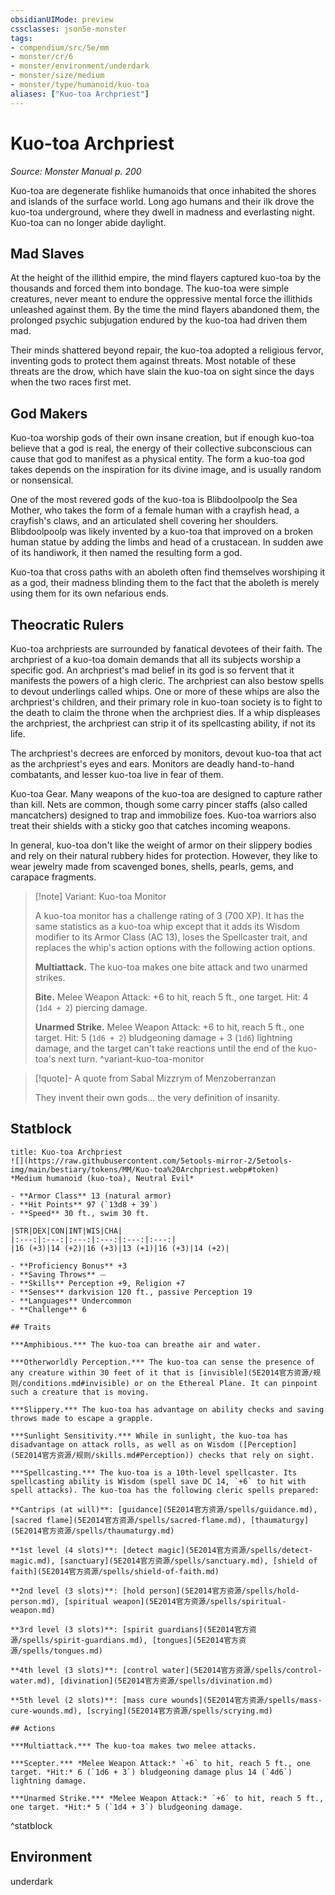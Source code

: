 ```yaml
---
obsidianUIMode: preview
cssclasses: json5e-monster
tags:
- compendium/src/5e/mm
- monster/cr/6
- monster/environment/underdark
- monster/size/medium
- monster/type/humanoid/kuo-toa
aliases: ["Kuo-toa Archpriest"]
---
```

# Kuo-toa Archpriest
*Source: Monster Manual p. 200*  

Kuo-toa are degenerate fishlike humanoids that once inhabited the shores and islands of the surface world. Long ago humans and their ilk drove the kuo-toa underground, where they dwell in madness and everlasting night. Kuo-toa can no longer abide daylight.

## Mad Slaves

At the height of the illithid empire, the mind flayers captured kuo-toa by the thousands and forced them into bondage. The kuo-toa were simple creatures, never meant to endure the oppressive mental force the illithids unleashed against them. By the time the mind flayers abandoned them, the prolonged psychic subjugation endured by the kuo-toa had driven them mad.

Their minds shattered beyond repair, the kuo-toa adopted a religious fervor, inventing gods to protect them against threats. Most notable of these threats are the drow, which have slain the kuo-toa on sight since the days when the two races first met.

## God Makers

Kuo-toa worship gods of their own insane creation, but if enough kuo-toa believe that a god is real, the energy of their collective subconscious can cause that god to manifest as a physical entity. The form a kuo-toa god takes depends on the inspiration for its divine image, and is usually random or nonsensical.

One of the most revered gods of the kuo-toa is Blibdoolpoolp the Sea Mother, who takes the form of a female human with a crayfish head, a crayfish's claws, and an articulated shell covering her shoulders. Blibdoolpoolp was likely invented by a kuo-toa that improved on a broken human statue by adding the limbs and head of a crustacean. In sudden awe of its handiwork, it then named the resulting form a god.

Kuo-toa that cross paths with an aboleth often find themselves worshiping it as a god, their madness blinding them to the fact that the aboleth is merely using them for its own nefarious ends.

## Theocratic Rulers

Kuo-toa archpriests are surrounded by fanatical devotees of their faith. The archpriest of a kuo-toa domain demands that all its subjects worship a specific god. An archpriest's mad belief in its god is so fervent that it manifests the powers of a high cleric. The archpriest can also bestow spells to devout underlings called whips. One or more of these whips are also the archpriest's children, and their primary role in kuo-toan society is to fight to the death to claim the throne when the archpriest dies. If a whip displeases the archpriest, the archpriest can strip it of its spellcasting ability, if not its life.

The archpriest's decrees are enforced by monitors, devout kuo-toa that act as the archpriest's eyes and ears. Monitors are deadly hand-to-hand combatants, and lesser kuo-toa live in fear of them.

Kuo-toa Gear. Many weapons of the kuo-toa are designed to capture rather than kill. Nets are common, though some carry pincer staffs (also called mancatchers) designed to trap and immobilize foes. Kuo-toa warriors also treat their shields with a sticky goo that catches incoming weapons.

In general, kuo-toa don't like the weight of armor on their slippery bodies and rely on their natural rubbery hides for protection. However, they like to wear jewelry made from scavenged bones, shells, pearls, gems, and carapace fragments.

> [!note] Variant: Kuo-toa Monitor
> 
> A kuo-toa monitor has a challenge rating of 3 (700 XP). It has the same statistics as a kuo-toa whip except that it adds its Wisdom modifier to its Armor Class (AC 13), loses the Spellcaster trait, and replaces the whip's action options with the following action options.
> 
> **Multiattack.** The kuo-toa makes one bite attack and two unarmed strikes.
> 
> **Bite.** Melee Weapon Attack: +6 to hit, reach 5 ft., one target. Hit: 4 (`1d4 + 2`) piercing damage.
> 
> **Unarmed Strike.** Melee Weapon Attack: +6 to hit, reach 5 ft., one target. Hit: 5 (`1d6 + 2`) bludgeoning damage + 3 (`1d6`) lightning damage, and the target can't take reactions until the end of the kuo-toa's next turn.
^variant-kuo-toa-monitor

> [!quote]- A quote from Sabal Mizzrym of Menzoberranzan  
> 
> They invent their own gods... the very definition of insanity.


## Statblock

```ad-statblock
title: Kuo-toa Archpriest
![](https://raw.githubusercontent.com/5etools-mirror-2/5etools-img/main/bestiary/tokens/MM/Kuo-toa%20Archpriest.webp#token)
*Medium humanoid (kuo-toa), Neutral Evil*

- **Armor Class** 13 (natural armor)
- **Hit Points** 97 (`13d8 + 39`)
- **Speed** 30 ft., swim 30 ft.

|STR|DEX|CON|INT|WIS|CHA|
|:---:|:---:|:---:|:---:|:---:|:---:|
|16 (+3)|14 (+2)|16 (+3)|13 (+1)|16 (+3)|14 (+2)|

- **Proficiency Bonus** +3
- **Saving Throws** ⏤
- **Skills** Perception +9, Religion +7
- **Senses** darkvision 120 ft., passive Perception 19
- **Languages** Undercommon
- **Challenge** 6

## Traits

***Amphibious.*** The kuo-toa can breathe air and water.

***Otherworldly Perception.*** The kuo-toa can sense the presence of any creature within 30 feet of it that is [invisible](5E2014官方资源/规则/conditions.md#invisible) or on the Ethereal Plane. It can pinpoint such a creature that is moving.

***Slippery.*** The kuo-toa has advantage on ability checks and saving throws made to escape a grapple.

***Sunlight Sensitivity.*** While in sunlight, the kuo-toa has disadvantage on attack rolls, as well as on Wisdom ([Perception](5E2014官方资源/规则/skills.md#Perception)) checks that rely on sight.

***Spellcasting.*** The kuo-toa is a 10th-level spellcaster. Its spellcasting ability is Wisdom (spell save DC 14, `+6` to hit with spell attacks). The kuo-toa has the following cleric spells prepared:

**Cantrips (at will)**: [guidance](5E2014官方资源/spells/guidance.md), [sacred flame](5E2014官方资源/spells/sacred-flame.md), [thaumaturgy](5E2014官方资源/spells/thaumaturgy.md)

**1st level (4 slots)**: [detect magic](5E2014官方资源/spells/detect-magic.md), [sanctuary](5E2014官方资源/spells/sanctuary.md), [shield of faith](5E2014官方资源/spells/shield-of-faith.md)

**2nd level (3 slots)**: [hold person](5E2014官方资源/spells/hold-person.md), [spiritual weapon](5E2014官方资源/spells/spiritual-weapon.md)

**3rd level (3 slots)**: [spirit guardians](5E2014官方资源/spells/spirit-guardians.md), [tongues](5E2014官方资源/spells/tongues.md)

**4th level (3 slots)**: [control water](5E2014官方资源/spells/control-water.md), [divination](5E2014官方资源/spells/divination.md)

**5th level (2 slots)**: [mass cure wounds](5E2014官方资源/spells/mass-cure-wounds.md), [scrying](5E2014官方资源/spells/scrying.md)

## Actions

***Multiattack.*** The kuo-toa makes two melee attacks.

***Scepter.*** *Melee Weapon Attack:* `+6` to hit, reach 5 ft., one target. *Hit:* 6 (`1d6 + 3`) bludgeoning damage plus 14 (`4d6`) lightning damage.

***Unarmed Strike.*** *Melee Weapon Attack:* `+6` to hit, reach 5 ft., one target. *Hit:* 5 (`1d4 + 3`) bludgeoning damage.
```
^statblock

## Environment

underdark